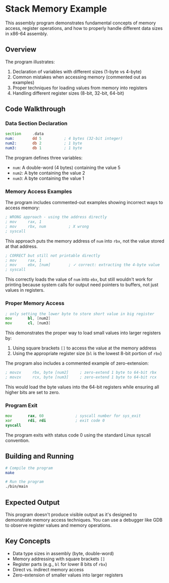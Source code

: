 # Stack Memory Example

This assembly program demonstrates fundamental concepts of memory access, register operations, and how to properly handle different data sizes in x86-64 assembly.

## Overview

The program illustrates:
1. Declaration of variables with different sizes (1-byte vs 4-byte)
2. Common mistakes when accessing memory (commented out as examples)
3. Proper techniques for loading values from memory into registers
4. Handling different register sizes (8-bit, 32-bit, 64-bit)

## Code Walkthrough

### Data Section Declaration

```asm
section     .data
num:        dd 5          ; 4 bytes (32-bit integer)
num2:       db 2          ; 1 byte
num3:       db 1          ; 1 byte
```

The program defines three variables:
- `num`: A double-word (4 bytes) containing the value 5
- `num2`: A byte containing the value 2
- `num3`: A byte containing the value 1

### Memory Access Examples

The program includes commented-out examples showing incorrect ways to access memory:

```asm
; WRONG approach - using the address directly
; mov     rax, 1
; mov     rbx, num          ; X wrong
; syscall
```

This approach puts the memory address of `num` into `rbx`, not the value stored at that address.

```asm
; CORRECT but still not printable directly
; mov     rax, 1
; mov     ebx, [num]        ; ✓ correct: extracting the 4-byte value
; syscall
```

This correctly loads the value of `num` into `ebx`, but still wouldn't work for printing because system calls for output need pointers to buffers, not just values in registers.

### Proper Memory Access

```asm
; only setting the lower byte to store short value in big register
mov       bl, [num2]
mov       cl, [num3]
```

This demonstrates the proper way to load small values into larger registers by:
1. Using square brackets `[]` to access the value at the memory address
2. Using the appropriate register size (`bl` is the lowest 8-bit portion of `rbx`)

The program also includes a commented example of zero-extension:

```asm
; movzx     rbx, byte [num2]     ; zero-extend 1 byte to 64-bit rbx
; movzx     rcx, byte [num3]     ; zero-extend 1 byte to 64-bit rcx
```

This would load the byte values into the 64-bit registers while ensuring all higher bits are set to zero.

### Program Exit

```asm
mov       rax, 60              ; syscall number for sys_exit
xor       rdi, rdi             ; exit code 0
syscall
```

The program exits with status code 0 using the standard Linux syscall convention.

## Building and Running

```bash
# Compile the program
make

# Run the program
./bin/main
```

## Expected Output

This program doesn't produce visible output as it's designed to demonstrate memory access techniques. You can use a debugger like GDB to observe register values and memory operations.

## Key Concepts

- Data type sizes in assembly (byte, double-word)
- Memory addressing with square brackets `[]`
- Register parts (e.g., `bl` for lower 8 bits of `rbx`)
- Direct vs. indirect memory access
- Zero-extension of smaller values into larger registers
